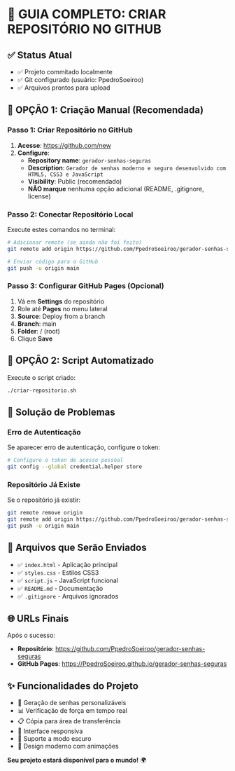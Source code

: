 # 🚀 GUIA COMPLETO: CRIAR REPOSITÓRIO NO GITHUB

## ✅ Status Atual
- ✅ Projeto commitado localmente
- ✅ Git configurado (usuário: PpedroSoeiroo)
- ✅ Arquivos prontos para upload

## 🎯 OPÇÃO 1: Criação Manual (Recomendada)

### Passo 1: Criar Repositório no GitHub
1. **Acesse**: https://github.com/new
2. **Configure**:
   - **Repository name**: `gerador-senhas-seguras`
   - **Description**: `Gerador de senhas moderno e seguro desenvolvido com HTML5, CSS3 e JavaScript`
   - **Visibility**: Public (recomendado)
   - **NÃO marque** nenhuma opção adicional (README, .gitignore, license)

### Passo 2: Conectar Repositório Local
Execute estes comandos no terminal:

```bash
# Adicionar remote (se ainda não foi feito)
git remote add origin https://github.com/PpedroSoeiroo/gerador-senhas-seguras.git

# Enviar código para o GitHub
git push -u origin main
```

### Passo 3: Configurar GitHub Pages (Opcional)
1. Vá em **Settings** do repositório
2. Role até **Pages** no menu lateral
3. **Source**: Deploy from a branch
4. **Branch**: main
5. **Folder**: / (root)
6. Clique **Save**

## 🎯 OPÇÃO 2: Script Automatizado

Execute o script criado:
```bash
./criar-repositorio.sh
```

## 🔧 Solução de Problemas

### Erro de Autenticação
Se aparecer erro de autenticação, configure o token:

```bash
# Configure o token de acesso pessoal
git config --global credential.helper store
```

### Repositório Já Existe
Se o repositório já existir:
```bash
git remote remove origin
git remote add origin https://github.com/PpedroSoeiroo/gerador-senhas-seguras.git
git push -u origin main
```

## 📁 Arquivos que Serão Enviados

- ✅ `index.html` - Aplicação principal
- ✅ `styles.css` - Estilos CSS3
- ✅ `script.js` - JavaScript funcional
- ✅ `README.md` - Documentação
- ✅ `.gitignore` - Arquivos ignorados

## 🌐 URLs Finais

Após o sucesso:
- **Repositório**: https://github.com/PpedroSoeiroo/gerador-senhas-seguras
- **GitHub Pages**: https://PpedroSoeiroo.github.io/gerador-senhas-seguras

## ✨ Funcionalidades do Projeto

- 🔐 Geração de senhas personalizáveis
- 📊 Verificação de força em tempo real
- 📋 Cópia para área de transferência
- 📱 Interface responsiva
- 🌙 Suporte a modo escuro
- 🎨 Design moderno com animações

**Seu projeto estará disponível para o mundo!** 🌍
